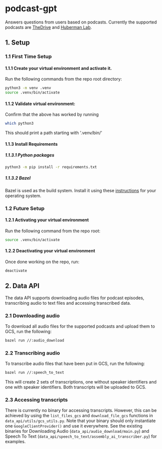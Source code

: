 # podcast-gpt
Answers questions from users based on podcasts. Currently the supported podcasts are [TheDrive](https://peterattiamd.com/podcast/) and [Huberman Lab](https://www.hubermanlab.com/podcast).

## 1. Setup

### 1.1 First Time Setup

#### 1.1.1 Create your virtual environment and activate it.
Run the following commands from the repo root directory:
```bash
python3 -m venv .venv
source .venv/bin/activate
```

#### 1.1.2 Validate virtual environment:
Confirm that the above has worked by running
```bash
which python3
```
This should print a path starting with '.venv/bin/'


#### 1.1.3 Install Requirements

##### 1.1.3.1 Python packages
```bash
python3 -m pip install -r requirements.txt
```

##### 1.1.3.2 Bazel
Bazel is used as the build system. Install it using these [instructions](https://bazel.build/install) for your operating system.


### 1.2 Future Setup

#### 1.2.1 Activating your virtual environment
Run the following command from the repo root:
```bash
source .venv/bin/activate
```

#### 1.2.2 Deactivating your virtual environment
Once done working on the repo, run:
```bash
deactivate
```

## 2. Data API
The data API supports downloading audio files for podcast episodes, transcribing audio to text files and accessing transcribed data.

### 2.1 Downloading audio
To download all audio files for the supported podcasts and upload them to GCS, run the following:
```bash
bazel run //:audio_download
```

### 2.2 Transcribing audio
To transcribe audio files that have been put in GCS, run the following:
```bash
bazel run //:speech_to_text
```
This will create 2 sets of transcriptions, one without speaker identifiers and one with speaker identifiers. Both transcripts will be uploaded to GCS.

### 2.3 Accessing transcripts
There is currently no binary for accessing transcripts. However, this can be achieved by using the `list_files_gcs` and `download_file_gcs` functions in `data_api/utils/gcs_utils.py`. Note that your binary should only instantiate one `GoogleClientProvider()` and use it everywhere. See the existing binaries for Downloading Audio (`data_api/audio_download/main.py`) and Speech To Text (`data_api/speech_to_text/assembly_ai_transcriber.py`) for examples.

